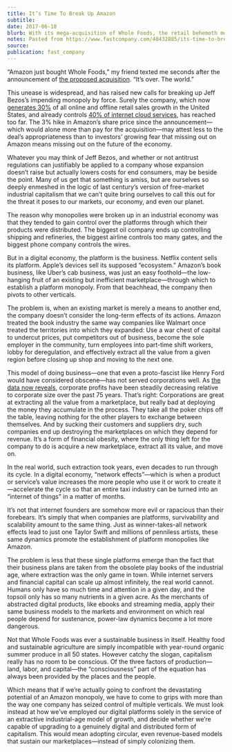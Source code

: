 ```yaml
---
title: It’s Time To Break Up Amazon
subtitle:
date: 2017-06-18
blurb: With its mega-acquisition of Whole Foods, the retail behemoth moves to suck the value out of yet another market, writes Douglas Rushkoff.
notes: Pasted from https://www.fastcompany.com/40432885/its-time-to-break-up-amazon
source:
publication: fast_company
---
```


“Amazon just bought Whole Foods,” my friend texted me seconds after the announcement of [the proposed acquisition](https://news.fastcompany.com/report-amazon-is-buying-whole-foods-4040976). “It’s over. The world.”

This unease is widespread, and has raised new calls for breaking up Jeff Bezos’s impending monopoly by force. Surely the company, which now [generates 30%](https://www.theatlantic.com/technology/archive/2017/06/when-exactly-does-amazon-become-a-monopoly/530616/) of all online and offline retail sales growth in the United States, and already controls [40% of internet cloud services](https://www.channele2e.com/channel-partners/csps/cloud-market-share-2017-amazon-microsoft-ibm-google/), has reached too far. The 3% hike in Amazon’s share price since the announcement—which would alone more than pay for the acquisition—may attest less to the deal’s appropriateness than to investors’ growing fear that missing out on Amazon means missing out on the future of the economy.

Whatever you may think of Jeff Bezos, and whether or not antitrust regulations can justifiably be applied to a company whose expansion doesn’t raise but actually lowers costs for end consumers, may be beside the point. Many of us get that something is amiss, but are ourselves so deeply enmeshed in the logic of last century’s version of free-market industrial capitalism that we can’t quite bring ourselves to call this out for the threat it poses to our markets, our economy, and even our planet.

The reason why monopolies were broken up in an industrial economy was that they tended to gain control over the platforms through which their products were distributed. The biggest oil company ends up controlling shipping and refineries, the biggest airline controls too many gates, and the biggest phone company controls the wires.

But in a digital economy, the platform is the business. Netflix content sells its platform. Apple’s devices sell its supposed “ecosystem.” Amazon’s book business, like Uber’s cab business, was just an easy foothold—the low-hanging fruit of an existing but inefficient marketplace—through which to establish a platform monopoly. From that beachhead, the company then pivots to other verticals.

The problem is, when an existing market is merely a means to another end, the company doesn’t consider the long-term effects of its actions. Amazon treated the book industry the same way companies like Walmart once treated the territories into which they expanded: Use a war chest of capital to undercut prices, put competitors out of business, become the sole employer in the community, turn employees into part-time shift workers, lobby for deregulation, and effectively extract all the value from a given region before closing up shop and moving to the next one.

This model of doing business—one that even a proto-fascist like Henry Ford would have considered obscene—has not served corporations well. As [the data now reveals](https://www.forbes.com/sites/stevedenning/2016/12/15/shift-index-2016-shows-continuing-decline-in-performance-of-us-firms/#22520b62386c), corporate profits have been steadily decreasing relative to corporate size over the past 75 years. That’s right: Corporations are great at extracting all the value from a marketplace, but really bad at deploying the money they accumulate in the process. They take all the poker chips off the table, leaving nothing for the other players to exchange between themselves. And by sucking their customers and suppliers dry, such companies end up destroying the marketplaces on which they depend for revenue. It’s a form of financial obesity, where the only thing left for the company to do is acquire a new marketplace, extract all its value, and move on.

In the real world, such extraction took years, even decades to run through its cycle. In a digital economy, “network effects”—which is when a product or service’s value increases the more people who use it or work to create it —accelerate the cycle so that an entire taxi industry can be turned into an “internet of things” in a matter of months.

It’s not that internet founders are somehow more evil or rapacious than their forebears. It’s simply that when companies are platforms, survivability and scalability amount to the same thing. Just as winner-takes-all network effects lead to just one Taylor Swift and millions of penniless artists, these same dynamics promote the establishment of platform monopolies like Amazon.

The problem is less that these single platforms emerge than the fact that their business plans are taken from the obsolete play books of the industrial age, where extraction was the only game in town. While internet servers and financial capital can scale up almost infinitely, the real world cannot. Humans only have so much time and attention in a given day, and the topsoil only has so many nutrients in a given acre. As the merchants of abstracted digital products, like ebooks and streaming media, apply their same business models to the markets and environment on which real people depend for sustenance, power-law dynamics become a lot more dangerous.

Not that Whole Foods was ever a sustainable business in itself. Healthy food and sustainable agriculture are simply incompatible with year-round organic summer produce in all 50 states. However catchy the slogan, capitalism really has no room to be conscious. Of the three factors of production—land, labor, and capital—the “consciousness” part of the equation has always been provided by the places and the people.

Which means that if we’re actually going to confront the devastating potential of an Amazon monopoly, we have to come to grips with more than the way one company has seized control of multiple verticals. We must look instead at how we’ve employed our digital platforms solely in the service of an extractive industrial-age model of growth, and decide whether we’re capable of upgrading to a genuinely digital and distributed form of capitalism. This would mean adopting circular, even revenue-based models that sustain our marketplaces—instead of simply colonizing them.

